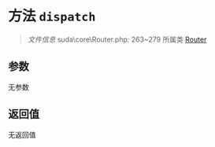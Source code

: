 # 方法 `dispatch`

> *文件信息* suda\core\Router.php: 263~279
> 所属类 [Router](../Router.md)




## 参数


无参数


## 返回值

无返回值
